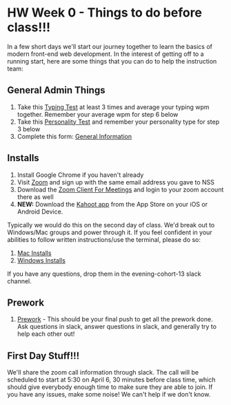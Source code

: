 # HW Week 0 - Things to do before class!!!

In a few short days we'll start our journey together to learn the basics of modern front-end web development. In the interest of getting off to a running start, here are some things that you can do to help the instruction team:

## General Admin Things
1. Take this [Typing Test](https://www.typing.com/student/test/3) at least 3 times and average your typing wpm together.  Remember your average wpm for step 6 below
1. Take this [Personality Test](https://www.16personalities.com/free-personality-test) and remember your personality type for step 3 below
1. Complete this form: [General Information](https://forms.gle/qjiWc8CKL2hmmukbA)
## Installs

1. Install Google Chrome if you haven't already
1. Visit [Zoom](https://zoom.us/) and sign up with the same email address you gave to NSS
1. Download the [Zoom Client For Meetings](https://zoom.us/download#client_4meeting) and login to your zoom account there as well
1. **NEW:** Download the [Kahoot app](https://kahoot.com/home/mobile-app/) from the App Store on your iOS or Android Device.

Typically we would do this on the second day of class. We'd break out to Windows/Mac groups and power through it. If you feel confident in your abilities to follow written instructions/use the terminal, please do so:
1. [Mac Installs](https://github.com/nss-nightclass-projects/Night-Class-Resources/blob/master/book-1-foundations/chapters/setup.md#installs-for-mac---osx)
1. [Windows Installs](https://github.com/nss-nightclass-projects/Night-Class-Resources/blob/master/book-1-foundations/chapters/setup.md#installs-for-windows)


If you have any questions, drop them in the evening-cohort-13 slack channel.

## Prework
1. [Prework](https://nashville-software-school.github.io/web-development-foundations/) - This should be your final push to get all the prework done. Ask questions in slack, answer questions in slack, and generally try to help each other out!

## First Day Stuff!!!
We'll share the zoom call information through slack. The call will be scheduled to start at 5:30 on April 6, 30 minutes before class time, which should give everybody enough time to make sure they are able to join. If you have any issues, make some noise! We can't help if we don't know.
